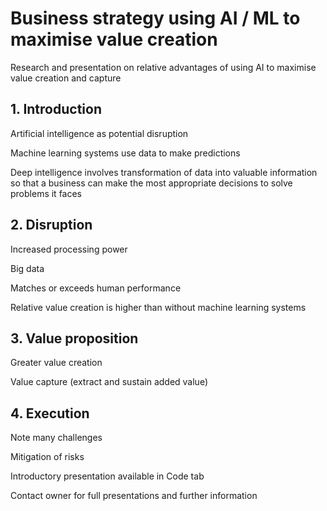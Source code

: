 # Business strategy using AI / ML to maximise value creation
Research and presentation on relative advantages of using AI to maximise value creation and capture

## 1. Introduction
Artificial intelligence as potential disruption

Machine learning systems use data to make predictions

Deep intelligence involves transformation of data into valuable information so that a business can make the most appropriate decisions to solve problems it faces

## 2. Disruption
Increased processing power

Big data

Matches or exceeds human performance

Relative value creation is higher than without machine learning systems

## 3. Value proposition
Greater value creation

Value capture (extract and sustain added value)

## 4. Execution
Note many challenges

Mitigation of risks


Introductory presentation available in Code tab

Contact owner for full presentations and further information
